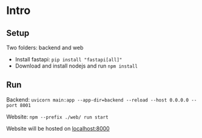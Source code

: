 # Intro

## Setup
Two folders: backend and web

* Install fastapi: ```pip install "fastapi[all]"```
* Download and install nodejs and run ```npm install```

## Run

Backend:
```uvicorn main:app --app-dir=backend --reload --host 0.0.0.0 --port 8001```

Website:
```npm --prefix ./web/ run start```

Website will be hosted on [localhost:8000](http://localhost:8000)
